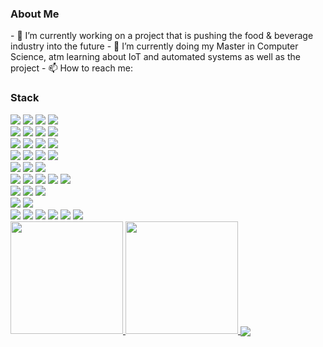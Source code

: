 <h3> About Me </h3>
- 🔭 I’m currently working on a project that is pushing the food & beverage industry into the future
- 🌱 I’m currently doing my Master in Computer Science, atm learning about IoT and automated systems as well as the project
- 📫 How to reach me: <aron.h.strandberg@gmail.com>

<h3>Stack</h3>
<a href="https://www.rust-lang.org/"><img src="https://img.shields.io/badge/rust-%23000000.svg?&style=for-the-badge&logo=rust&logoColor=white"/></a>
<a href="https://golang.org/"><img src="https://img.shields.io/badge/go-%2300ADD8.svg?&style=for-the-badge&logo=go&logoColor=white"/></a>
<a href="https://www.java.com/"><img src="https://img.shields.io/badge/java-%23ED8B00.svg?&style=for-the-badge&logo=java&logoColor=white"/></a>
<a href="https://www.python.org/"><img src="https://img.shields.io/badge/python%20-%2314354C.svg?&style=for-the-badge&logo=python&logoColor=white"/></a>
<br/>
<a href="https://www.typescriptlang.org/"><img src="https://img.shields.io/badge/typescript%20-%23007ACC.svg?&style=for-the-badge&logo=typescript&logoColor=white"/></a>
<a href="https://www.javascript.com/"><img src="https://img.shields.io/badge/javascript%20-%23323330.svg?&style=for-the-badge&logo=javascript&logoColor=%23F7DF1E"/></a>
<a href="https://www.php.net/"><img src="https://img.shields.io/badge/php-%23777BB4.svg?&style=for-the-badge&logo=php&logoColor=white"/></a>
<a href="https://www.lua.org/"><img src="https://img.shields.io/badge/lua-%232C2D72.svg?&style=for-the-badge&logo=lua&logoColor=white"/></a>
<br/>
<a><img src="https://img.shields.io/badge/html5%20-%23E34F26.svg?&style=for-the-badge&logo=html5&logoColor=white"/></a>
<a><img src="https://img.shields.io/badge/css3%20-%231572B6.svg?&style=for-the-badge&logo=css3&logoColor=white"/></a>
<a><img src="https://img.shields.io/badge/latex%20-%23008080.svg?&style=for-the-badge&logo=latex&logoColor=white"/></a>
<a><img src="https://img.shields.io/badge/shell_script%20-%23121011.svg?&style=for-the-badge&logo=gnu-bash&logoColor=white"/></a>
<br/>
<a href="https://nodejs.org/en/"><img src="https://img.shields.io/badge/node.js%20-%2343853D.svg?&style=for-the-badge&logo=node.js&logoColor=white"/></a>
<a href="https://angular.io/"><img src="https://img.shields.io/badge/angular%20-%23DD0031.svg?&style=for-the-badge&logo=angular&logoColor=white"/></a>
<a href="https://reactjs.org/"><img src="https://img.shields.io/badge/react%20-%2320232a.svg?&style=for-the-badge&logo=react&logoColor=%2361DAFB"/></a>
<a href="https://getbootstrap.com/"><img src="https://img.shields.io/badge/bootstrap%20-%23563D7C.svg?&style=for-the-badge&logo=bootstrap&logoColor=white"/></a>
<br/>
<img src="https://img.shields.io/badge/git%20-%23F05033.svg?&style=for-the-badge&logo=git&logoColor=white"/>
<img src="https://img.shields.io/badge/github%20-%23121011.svg?&style=for-the-badge&logo=github&logoColor=white"/>
<img src="https://img.shields.io/badge/gitlab%20-%23181717.svg?&style=for-the-badge&logo=gitlab&logoColor=white"/>
<br/>
<img src="https://img.shields.io/badge/AWS%20-%23FF9900.svg?&style=for-the-badge&logo=amazon-aws&logoColor=white"/> 
<img src="https://img.shields.io/badge/Google%20Cloud%20-%234285F4.svg?&style=for-the-badge&logo=google-cloud&logoColor=white"/> 
<img src="https://img.shields.io/badge/azure%20-%230072C6.svg?&style=for-the-badge&logo=azure-devops&logoColor=white"/>
<img src="https://img.shields.io/badge/DigitalOcean-%230167ff.svg?&style=for-the-badge&logo=digitalOcean&logoColor=white"/>
<img src="https://img.shields.io/badge/firebase%20-%23039BE5.svg?&style=for-the-badge&logo=firebase"/>
<br/>
<img src="https://img.shields.io/badge/apache%20-%23D42029.svg?&style=for-the-badge&logo=apache&logoColor=white"/>
<img src="https://img.shields.io/badge/nginx%20-%23009639.svg?&style=for-the-badge&logo=nginx&logoColor=white"/>
<img src="https://img.shields.io/badge/jenkins%20-%232C5263.svg?&style=for-the-badge&logo=jenkins&logoColor=white"/>
<br/>
<img src="https://img.shields.io/badge/mysql-%2300f.svg?&style=for-the-badge&logo=mysql&logoColor=white"/>
<img src ="https://img.shields.io/badge/MongoDB-%234ea94b.svg?&style=for-the-badge&logo=mongodb&logoColor=white"/>
<br/>
<img src="https://img.shields.io/badge/docker%20-%230db7ed.svg?&style=for-the-badge&logo=docker&logoColor=white"/>
<img src="https://img.shields.io/badge/kubernetes%20-%23326ce5.svg?&style=for-the-badge&logo=kubernetes&logoColor=white"/>
<img src="https://img.shields.io/badge/ansible%20-%231A1918.svg?&style=for-the-badge&logo=ansible&logoColor=white"/>
<img src="https://img.shields.io/badge/terraform%20-%235835CC.svg?&style=for-the-badge&logo=terraform&logoColor=white"/>
<img src="https://img.shields.io/badge/-Raspberry%20Pi-C51A4A?style=for-the-badge&logo=Raspberry-Pi"/>
<img src="https://img.shields.io/badge/-Arduino-00979D?style=for-the-badge&logo=Arduino&logoColor=white"/>




<br/>

<a href="https://github.com/bugmana">
  <img height="180em" src="https://github-readme-stats.vercel.app/api?username=bugmana&show_icons=true&theme=cobalt" />
  <img height="180em" src="https://github-readme-stats.vercel.app/api/top-langs/?username=bugmana&theme=cobalt&layout=compact" />
</a>

<a href="https://github.com/bugmana/d7024e-kademlia">
  <img align="center" src="https://github-readme-stats.vercel.app/api/pin/?username=bugmana&repo=d7024e-kademlia" />
</a>

